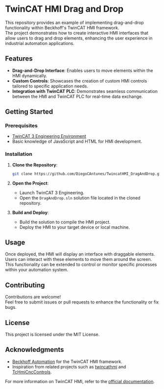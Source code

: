 # TwinCAT HMI Drag and Drop

This repository provides an example of implementing drag-and-drop functionality within Beckhoff's TwinCAT HMI framework.  
The project demonstrates how to create interactive HMI interfaces that allow users to drag and drop elements, enhancing the user experience in industrial automation applications.

## Features

- **Drag-and-Drop Interface**: Enables users to move elements within the HMI dynamically.
- **Custom Controls**: Showcases the creation of custom HMI controls tailored to specific application needs.
- **Integration with TwinCAT PLC**: Demonstrates seamless communication between the HMI and TwinCAT PLC for real-time data exchange.

## Getting Started

### Prerequisites

- [TwinCAT 3 Engineering Environment](https://www.beckhoff.com/en-us/products/automation/twincat/texxxx-twincat-3-engineering/te2000.html)
- Basic knowledge of JavaScript and HTML for HMI development.

### Installation

1. **Clone the Repository**:
   ```bash
   git clone https://github.com/DiegoCAntunes/TwincatHMI_DragAndDrop.git
   ```

2. **Open the Project**:
   - Launch TwinCAT 3 Engineering.
   - Open the `DragAndDrop.sln` solution file located in the cloned repository.

3. **Build and Deploy**:
   - Build the solution to compile the HMI project.
   - Deploy the HMI to your target device or local machine.

## Usage

Once deployed, the HMI will display an interface with draggable elements.  
Users can interact with these elements to move them around the screen.  
This functionality can be extended to control or monitor specific processes within your automation system.

## Contributing

Contributions are welcome!  
Feel free to submit issues or pull requests to enhance the functionality or fix bugs.

## License

This project is licensed under the MIT License.

## Acknowledgments

- [Beckhoff Automation](https://www.beckhoff.com/) for the TwinCAT HMI framework.
- Inspiration from related projects such as [twincathmi](https://github.com/fengxing1121/twincathmi) and [TcHmiCncControls](https://github.com/Beckhoff-USA-Community/TcHmiCncControls).

For more information on TwinCAT HMI, refer to the [official documentation](https://www.beckhoff.com/en-us/products/automation/twincat/texxxx-twincat-3-engineering/te2000.html).
